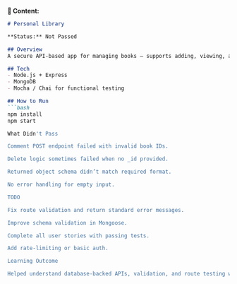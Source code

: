 
**📄 Content:**
```markdown
# Personal Library

**Status:** Not Passed

## Overview
A secure API-based app for managing books — supports adding, viewing, and deleting books with their comments.

## Tech
- Node.js + Express
- MongoDB
- Mocha / Chai for functional testing

## How to Run
```bash
npm install
npm start

What Didn't Pass

Comment POST endpoint failed with invalid book IDs.

Delete logic sometimes failed when no _id provided.

Returned object schema didn’t match required format.

No error handling for empty input.

TODO

Fix route validation and return standard error messages.

Improve schema validation in Mongoose.

Complete all user stories with passing tests.

Add rate-limiting or basic auth.

Learning Outcome

Helped understand database-backed APIs, validation, and route testing with Mocha/Chai.
